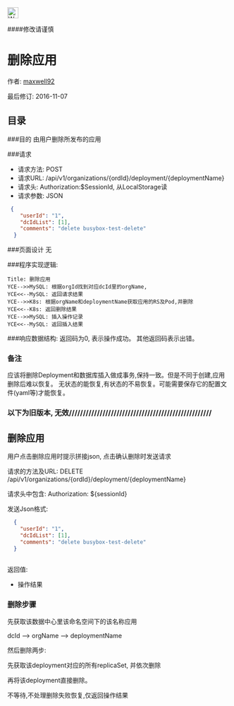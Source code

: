 <img src="http://kubernetes.io/kubernetes/img/warning.png" alt="WARNING" width="25" height="25"> 

####修改请谨慎

删除应用
==============

作者: [maxwell92](https://github.com/maxwell92)

最后修订: 2016-11-07

目录
--------------
###目的
由用户删除所发布的应用

###请求

* 请求方法: POST 
* 请求URL: /api/v1/organizations/{ordId}/deployment/{deploymentName}
* 请求头: Authorization:$SessionId, 从LocalStorage读 
* 请求参数: 
  JSON
```json
 {
    "userId": "1", 
    "dcIdList": [1], 
    "comments": "delete busybox-test-delete"
  } 
```

###页面设计 
无

###程序实现逻辑:

```Sequence
Title: 删除应用
YCE-->>MySQL: 根据orgId找到对应dcId里的orgName,
YCE<<--MySQL: 返回请求结果
YCE-->>K8s: 根据orgName和deploymentName获取应用的RS及Pod,并删除
YCE<<--K8s: 返回删除结果
YCE-->>MySQL: 插入操作记录
YCE<<--MySQL: 返回插入结果
```

###响应数据结构: 
返回码为0, 表示操作成功。
其他返回码表示出错。

### 备注
应该将删除Deployment和数据库插入做成事务,保持一致。但是不同于创建,应用删除后难以恢复。
无状态的能恢复,有状态的不易恢复。可能需要保存它的配置文件(yaml等)才能恢复。


### 以下为旧版本, 无效///////////////////////////////////////////////////
删除应用
------------


用户点击删除应用时提示拼接json, 点击确认删除时发送请求

请求的方法及URL: DELETE /api/v1/organizations/{ordId}/deployment/{deploymentName}

请求头中包含: Authorization: ${sessionId}

发送Json格式:

```json
  {
    "userId": "1", 
    "dcIdList": [1], 
    "comments": "delete busybox-test-delete"
  }
    
```

返回值:

* 操作结果 


### 删除步骤

先获取该数据中心里该命名空间下的该名称应用

dcId --> orgName --> deploymentName

然后删除两步:

先获取该deployment对应的所有replicaSet, 并依次删除

再将该deployment直接删除。

不等待,不处理删除失败恢复,仅返回操作结果
